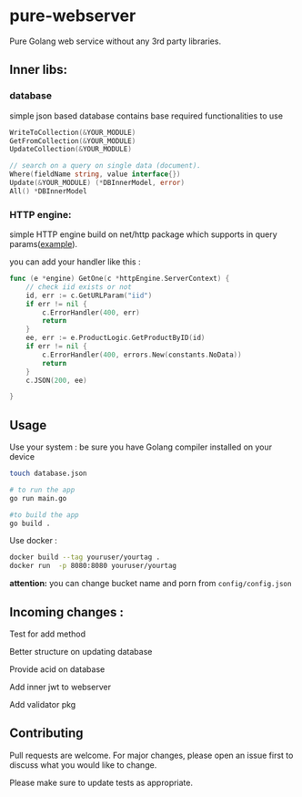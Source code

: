 # pure-webserver

Pure Golang web service without any 3rd party libraries.


## Inner libs:

### database

simple json based database contains base required functionalities to use 
```go
WriteToCollection(&YOUR_MODULE)
GetFromCollection(&YOUR_MODULE) 
UpdateCollection(&YOUR_MODULE) 

// search on a query on single data (document).
Where(fieldName string, value interface{}) 
Update(&YOUR_MODULE) (*DBInnerModel, error)
All() *DBInnerModel
```


### HTTP engine:
simple HTTP engine build on net/http package which supports in query params([example](https://github.com/amupxm/pure-webserver/blob/main/controller/httpEngine.go#L35)).

you can add your handler like this :
```go
func (e *engine) GetOne(c *httpEngine.ServerContext) {
	// check iid exists or not
	id, err := c.GetURLParam("iid")
	if err != nil {
		c.ErrorHandler(400, err)
		return
	}
	ee, err := e.ProductLogic.GetProductByID(id)
	if err != nil {
		c.ErrorHandler(400, errors.New(constants.NoData))
		return
	}
	c.JSON(200, ee)

}
```
## Usage
Use your system : be sure you have Golang compiler installed on your device
```bash
touch database.json 

# to run the app
go run main.go

#to build the app
go build .
```
Use docker :
```bash
docker build --tag youruser/yourtag .
docker run  -p 8080:8080 youruser/yourtag 
```
**attention:** you can change bucket name and porn from `config/config.json`

## Incoming changes :
Test for add method

Better structure on updating database

Provide acid on database

Add inner jwt to webserver

Add validator pkg


## Contributing
Pull requests are welcome. For major changes, please open an issue first to discuss what you would like to change.

Please make sure to update tests as appropriate.

